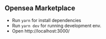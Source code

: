 ## Opensea Marketplace

- Run `yarn` for install dependencies
- Run `yarn dev` for running development env.
- Open http://localhost:3000/